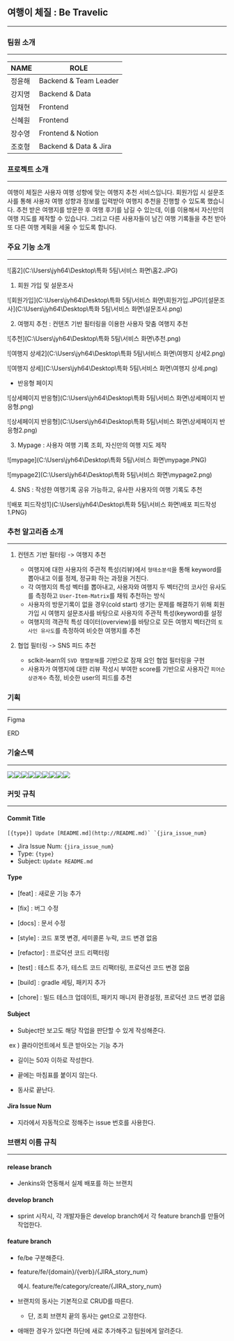 ## 여행이 체질 : Be Travelic

---

### 팀원 소개

---

| NAME   | ROLE                  |
| ------ | --------------------- |
| 정윤해 | Backend & Team Leader |
| 강지명 | Backend & Data        |
| 임채현 | Frontend              |
| 신혜원 | Frontend              |
| 장수영 | Frontend & Notion     |
| 조호형 | Backend & Data & Jira |



### 프로젝트 소개

---

여행이 체질은 사용자 여행 성향에 맞는 여행지 추천 서비스입니다. 
회원가입 시 설문조사를 통해 사용자 여행 성향과 정보를 입력받아 여행지 추천을 진행할 수 있도록 했습니다. 추천 받은 여행지를 방문한 후 여행 후기를 남길 수 있는데, 이를 이용해서 자신만의 여행 지도를 제작할 수 있습니다. 그리고 다른 사용자들이 남긴 여행 기록들을 추천 받아 또 다른 여행 계획을 세울 수 있도록 합니다.



### 주요 기능 소개

---

![홈2](C:\Users\jyh64\Desktop\특화 5팀\서비스 화면\홈2.JPG)

1. 회원 가입 및 설문조사

![회원가입](C:\Users\jyh64\Desktop\특화 5팀\서비스 화면\회원가입.JPG)![설문조사](C:\Users\jyh64\Desktop\특화 5팀\서비스 화면\설문조사.png)

2. 여행지 추천 : 컨텐츠 기반 필터링을 이용한 사용자 맞춤 여행지 추천

![추천](C:\Users\jyh64\Desktop\특화 5팀\서비스 화면\추천.png)

![여행지 상세2](C:\Users\jyh64\Desktop\특화 5팀\서비스 화면\여행지 상세2.png)

![여행지 상세](C:\Users\jyh64\Desktop\특화 5팀\서비스 화면\여행지 상세.png)

- 반응형 페이지

![상세페이지 반응형](C:\Users\jyh64\Desktop\특화 5팀\서비스 화면\상세페이지 반응형.png)

![상세페이지 반응형](C:\Users\jyh64\Desktop\특화 5팀\서비스 화면\상세페이지 반응형2.png)

3. Mypage : 사용자 여행 기록 조회, 자신만의 여행 지도 제작

![mypage](C:\Users\jyh64\Desktop\특화 5팀\서비스 화면\mypage.PNG)

![mypage2](C:\Users\jyh64\Desktop\특화 5팀\서비스 화면\mypage2.png)

4. SNS : 작성한 여행기록 공유 가능하고, 유사한 사용자의 여행 기록도 추천

![배포 피드작성1](C:\Users\jyh64\Desktop\특화 5팀\서비스 화면\배포 피드작성1.PNG)



### 추천 알고리즘 소개

---

1. 컨텐츠 기반 필터링 -> 여행지 추천

   - 여행지에 대한 사용자의 주관적 특성(리뷰)에서 `형태소분석`을 통해 keyword를 뽑아내고 이를 정제, 정규화 하는 과정을 거친다.
   - 각 여행지의 특성 벡터를 뽑아내고, 사용자와 여행지 두 벡터간의 코사인 유사도를 측정하고 `User-Item-Matrix`를 채워 추천하는 방식
   - 사용자의 방문기록이 없을 경우(cold start) 생기는 문제를 해결하기 위해 회원가입 시 여행지 설문조사를 바탕으로 사용자의 주관적 특성(keyword)를 설정
   - 여행지의 객관적 특성 데이터(overview)를 바탕으로 모든 여행지 벡터간의 `토사인 유사도`를 측정하여 비슷한 여행지를 추천

2. 협업 필터링 -> SNS 피드 추천

   - sclkit-learn의 `SVD 행렬분해`를 기반으로 잠재 요인 협업 필터링을 구현
   - 사용자가 여행지에 대한 리뷰 작성시 부여한 score를 기반으로 사용자간 `피어슨 상관계수` 측정, 비슷한 user의 피드를 추천

   

### 기획

---

Figma

ERD



### 기술스택

---

<img src="https://img.shields.io/badge/react-61DAFB?style=for-the-badge&logo=react&logoColor=black"><img src="https://img.shields.io/badge/JAVA-007396?style=for-the-badge&logo=java&logoColor=white"><img src="https://img.shields.io/badge/Spring-6DB33F?style=for-the-badge&logo=Spring&logoColor=white"><img src="https://img.shields.io/badge/mysql-4479A1?style=for-the-badge&logo=mysql&logoColor=white"><img src="https://img.shields.io/badge/javascript-F7DF1E?style=for-the-badge&logo=javascript&logoColor=black"><img src="https://img.shields.io/badge/html-E34F26?style=for-the-badge&logo=html5&logoColor=white"><img src="https://img.shields.io/badge/css-1572B6?style=for-the-badge&logo=css3&logoColor=white"><img src="https://img.shields.io/badge/github-181717?style=for-the-badge&logo=github&logoColor=white"><img src="https://img.shields.io/badge/aws-232F3E?style=for-the-badge&logo=aws&logoColor=white">



### 커밋 규칙

---

#### Commit Title

```
[{type}] Update [README.md](http://README.md)` `{jira_issue_num}
```

- Jira Issue Num: `{jira_issue_num}`
- Type: `{type}`
- Subject: `Update README.md`

#### Type

- [feat] : 새로운 기능 추가

- [fix] : 버그 수정

- [docs] : 문서 수정

- [style] : 코드 포맷 변경, 세미콜론 누락, 코드 변경 없음

- [refactor] : 프로덕션 코드 리팩터링

- [test] : 테스트 추가, 테스트 코드 리팩터링, 프로덕션 코드 변경 없음

- [build] : gradle 세팅, 패키지 추가

- [chore] : 빌드 테스크 업데이트, 패키지 매니저 환경설정, 프로덕션 코드 변경 없음

#### Subject

- Subject만 보고도 해당 작업을 판단할 수 있게 작성해준다.

​		ex ) 클라이언트에서 토큰 받아오는 기능 추가

- 길이는 50자 이하로 작성한다.

- 끝에는 마침표를 붙이지 않는다.

- 동사로 끝난다.

#### Jira Issue Num

- 지라에서 자동적으로 정해주는 issue 번호를 사용한다.



### 브랜치 이름 규칙

---

#### release branch

- Jenkins와 연동해서 실제 배포를 하는 브랜치

#### develop branch

- sprint 시작시, 각 개발자들은 develop branch에서 각 feature branch를 만들어 작업한다.

#### feature branch

- fe/be 구분해준다.

- feature/fe/{domain}/{verb}/{JIRA_story_num}

  예시. feature/fe/category/create/{JIRA_story_num}

- 브랜치의 동사는 기본적으로 CRUD를 따른다.

  - 단, 조회 브랜치 끝의 동사는 get으로 고정한다.

- 애매한 경우가 있다면 하단에 새로 추가해주고 팀원에게 알려준다.

